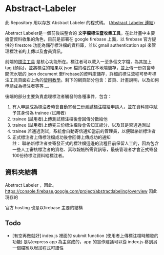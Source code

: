 # Abstract-Labeler


此 Repository 用以存放 Abstract Labeler 的程式碼。 ([Abstract Labeler 連結](https://abstractlabeling.firebaseapp.com/))  <br/>


Abstract Labeler是一個前後端整合的 **文字檔標注暨收集工具**，在此計畫中主要擔當資料收集的角色，目前是部署在 google firebase 上面，以 firebase 官方提供的 firestore 功能為儲存標注檔的資料庫，並以 gmail authentication api 來管理標注者的上傳以及會員資訊。


前端的[標注工具](https://abstractlabeling.firebaseapp.com/labeling-tool.html) 是核心功能所在。標注者可以載入一至多個文字檔，為其加上 tag (顏色)，並將標注的結果以 json 檔的格式在本地端儲存，並上傳一份包含時間流水號的 json document 至firebase的資料庫儲存，詳細的標注流程可參考標注工具頁面右上角的[使用教學](https://abstractlabeling.firebaseapp.com/tutorial.html)。剩下的網頁部分包含：首頁、計畫說明，以及如何申請成為標注者等等...。


後端的部分主要負責處理標注者觸發的各種事件，包含：
1. 有人申請成為標注者時會自動寄發三份測試標注檔給申請人，並在資料庫中賦予其身份為 trainee (試用者)
2. trainee (試用者)上傳測試標注檔後會回傳分數給他
3. trainee (試用者)上傳完三份標注檔後會告知其總分，以及其是否通過測試
4. trainee 若通過測試，系統會自動寄信通知當前的管理員，以便聯絡新標注者
5. 正式標注者上傳標注檔成功後會回傳上傳成功的通知 <br/>
註： 聯絡新標注者並寄發正式的標注檔這邊的流程目前保留人工的，因為包含一些人工審核標注者的資格、索取報帳所需資訊等，最後管理者才會正式寄發 100份待標注資料給標注者。

## 資料夾結構

Abstract Labeler ，因此。
https://console.firebase.google.com/project/abstractlabeling/overview
因此現存的


官方 hosting 
也是以firebase 主要的結構








## Todo

+ [有空再做就好] index.js 裡面的 submit function (使用者上傳標注檔時觸發的功能) 是以express app 為主寫成的，app 的實作建議可以從 index.js 移到另一個檔案以增加程式可讀性
